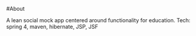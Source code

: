 #About

A lean social mock app centered around functionality for education.
Tech: spring 4, maven, hibernate, JSP, JSF
